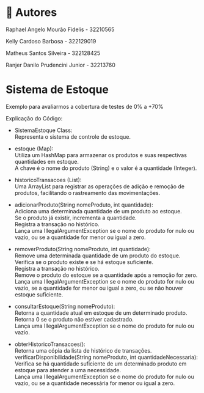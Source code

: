 # 📌 Autores
Raphael Angelo Mourão Fidelis - 32210565

Kelly Cardoso Barbosa - 322129019

Matheus Santos Silveira - 322128425

Ranjer Danilo Prudencini Junior - 32213760
# Sistema de Estoque
Exemplo para avaliarmos a cobertura de testes de 0% a +70%

Explicação do Código:

- SistemaEstoque Class:<br>
  Representa o sistema de controle de estoque.

- estoque (Map): <br>
  Utiliza um HashMap para armazenar os produtos e suas respectivas quantidades em estoque. <br>
  A chave é o nome do produto (String) e o valor é a quantidade (Integer).
  
- historicoTransacoes (List):<br>
  Uma ArrayList para registrar as operações de adição e remoção de produtos, facilitando o rastreamento das movimentações.

- adicionarProduto(String nomeProduto, int quantidade):<br>
  Adiciona uma determinada quantidade de um produto ao estoque.<br>
  Se o produto já existir, incrementa a quantidade.<br>
  Registra a transação no histórico.<br>
  Lança uma IllegalArgumentException se o nome do produto for nulo ou vazio, ou se a quantidade for menor ou igual a zero.

- removerProduto(String nomeProduto, int quantidade):<br>
  Remove uma determinada quantidade de um produto do estoque.<br>
  Verifica se o produto existe e se há estoque suficiente.<br>
  Registra a transação no histórico.<br>
  Remove o produto do estoque se a quantidade após a remoção for zero.<br>
  Lança uma IllegalArgumentException se o nome do produto for nulo ou vazio, se a quantidade for menor ou igual a zero, ou se não houver estoque suficiente.

- consultarEstoque(String nomeProduto):<br>
  Retorna a quantidade atual em estoque de um determinado produto.<br>
  Retorna 0 se o produto não estiver cadastrado.<br>
  Lança uma IllegalArgumentException se o nome do produto for nulo ou vazio.<br>

- obterHistoricoTransacoes():<br>
  Retorna uma cópia da lista de histórico de transações.<br>
  verificarDisponibilidade(String nomeProduto, int quantidadeNecessaria):<br>
  Verifica se há quantidade suficiente de um determinado produto em estoque para atender a uma necessidade.<br>
  Lança uma IllegalArgumentException se o nome do produto for nulo ou vazio, ou se a quantidade necessária for menor ou igual a zero.<br>
